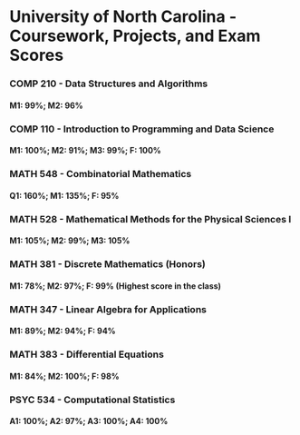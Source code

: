 # University of North Carolina - Coursework, Projects, and Exam Scores

### COMP 210 - Data Structures and Algorithms
#### M1: 99%; M2: 96%
### COMP 110 - Introduction to Programming and Data Science
#### M1: 100%; M2: 91%; M3: 99%; F: 100% 
### MATH 548 - Combinatorial Mathematics
#### Q1: 160%; M1: 135%; F: 95%
### MATH 528 - Mathematical Methods for the Physical Sciences I
#### M1: 105%; M2: 99%; M3: 105%
### MATH 381 - Discrete Mathematics (Honors)
#### M1: 78%; M2: 97%; F: 99% (Highest score in the class)
### MATH 347 - Linear Algebra for Applications
#### M1: 89%; M2: 94%; F: 94% 
### MATH 383 - Differential Equations
#### M1: 84%; M2: 100%; F: 98%
### PSYC 534 - Computational Statistics
#### A1: 100%; A2: 97%; A3: 100%; A4: 100%